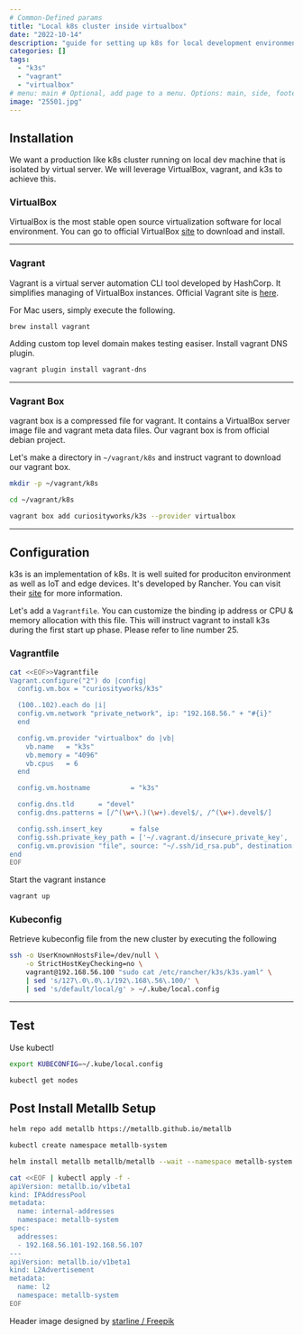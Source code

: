 ```yaml
---
# Common-Defined params
title: "Local k8s cluster inside virtualbox"
date: "2022-10-14"
description: "guide for setting up k8s for local development environment"
categories: []
tags:
  - "k3s"
  - "vagrant"
  - "virtualbox"
# menu: main # Optional, add page to a menu. Options: main, side, footer
image: "25501.jpg"
---
```


## Installation
We want a production like k8s cluster running on local dev machine that is isolated by virtual server. We will leverage VirtualBox, vagrant, and k3s to achieve this.

### VirtualBox
VirtualBox is the most stable open source virtualization software for local environment.
You can go to official VirtualBox [site](https://www.virtualbox.org/wiki/Downloads) to download and install.

___

### Vagrant
Vagrant is a virtual server automation CLI tool developed by HashCorp. It simplifies managing of VirtualBox instances. Official Vagrant site is [here](https://www.vagrantup.com).

For Mac users, simply execute the following. 
```
brew install vagrant
```

Adding custom top level domain makes testing easiser. Install vagrant DNS plugin.
```bash
vagrant plugin install vagrant-dns
```

___

### Vagrant Box
vagrant box is a compressed file for vagrant. It contains a VirtualBox server image file and vagrant meta data files. Our vagrant box is from official debian project.

Let's make a directory in `~/vagrant/k8s` and instruct vagrant to download our vagrant box.
```bash
mkdir -p ~/vagrant/k8s

cd ~/vagrant/k8s

vagrant box add curiosityworks/k3s --provider virtualbox
```

___

## Configuration
k3s is an implementation of k8s. It is well suited for produciton environment as well as IoT and edge devices. It's developed by Rancher. You can visit their [site](https://rancher.com) for more information.

Let's add a `Vagrantfile`. You can customize the binding ip address or CPU & memory allocation with this file. This will instruct vagrant to install k3s during the first start up phase. Please refer to line number 25.

### Vagrantfile
```bash
cat <<EOF>>Vagrantfile
Vagrant.configure("2") do |config|
  config.vm.box = "curiosityworks/k3s"

  (100..102).each do |i|
  config.vm.network "private_network", ip: "192.168.56." + "#{i}"
  end

  config.vm.provider "virtualbox" do |vb|
    vb.name   = "k3s"
    vb.memory = "4096"
    vb.cpus   = 6
  end

  config.vm.hostname          = "k3s"

  config.dns.tld      = "devel"
  config.dns.patterns = [/^(\w+\.)(\w+).devel$/, /^(\w+).devel$/]

  config.ssh.insert_key       = false
  config.ssh.private_key_path = ['~/.vagrant.d/insecure_private_key', '~/.ssh/id_rsa']
  config.vm.provision "file", source: "~/.ssh/id_rsa.pub", destination: "~/.ssh/authorized_keys"
end
EOF

```

Start the vagrant instance
```bash
vagrant up
```

### Kubeconfig
Retrieve kubeconfig file from the new cluster by executing the following
```bash
ssh -o UserKnownHostsFile=/dev/null \
    -o StrictHostKeyChecking=no \
    vagrant@192.168.56.100 "sudo cat /etc/rancher/k3s/k3s.yaml" \
    | sed 's/127\.0\.0\.1/192\.168\.56\.100/' \
    | sed 's/default/local/g' > ~/.kube/local.config
```
___

## Test
Use kubectl
```bash
export KUBECONFIG=~/.kube/local.config

kubectl get nodes
```

## Post Install Metallb Setup 
```bash
helm repo add metallb https://metallb.github.io/metallb

kubectl create namespace metallb-system

helm install metallb metallb/metallb --wait --namespace metallb-system

cat <<EOF | kubectl apply -f -
apiVersion: metallb.io/v1beta1
kind: IPAddressPool
metadata:
  name: internal-addresses
  namespace: metallb-system
spec:
  addresses:
  - 192.168.56.101-192.168.56.107
---
apiVersion: metallb.io/v1beta1
kind: L2Advertisement
metadata:
  name: l2
  namespace: metallb-system
EOF

```

Header image designed by [starline / Freepik](https://www.freepik.com/free-vector/gorgeous-clouds-background-with-blue-sky-design_8562848.htm#query=cloud&position=30&from_view=keyword") 